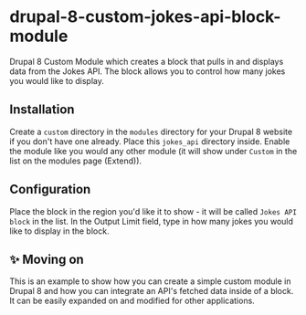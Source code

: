 # drupal-8-custom-jokes-api-block-module
Drupal 8 Custom Module which creates a block that pulls in and displays data from the Jokes API. The block allows you to control how many jokes you would like to display.

## Installation
Create a ``custom`` directory in the ``modules`` directory for your Drupal 8 website if you don't have one already. Place this ``jokes_api`` directory inside. Enable the module like you would any other module (it will show under ``Custom`` in the list on the modules page (Extend)).

## Configuration
Place the block in the region you'd like it to show - it will be called ``Jokes API block`` in the list. In the Output Limit field, type in how many jokes you would like to display in the block.

## :sparkles: Moving on
This is an example to show how you can create a simple custom module in Drupal 8 and how you can integrate an API's fetched data inside of a block. It can be easily expanded on and modified for other applications.
